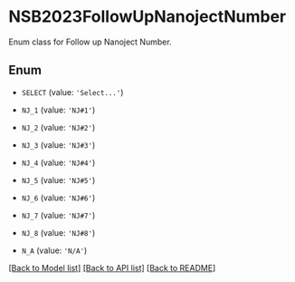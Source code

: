 # NSB2023FollowUpNanojectNumber

Enum class for Follow up Nanoject Number.

## Enum

* `SELECT` (value: `'Select...'`)

* `NJ_1` (value: `'NJ#1'`)

* `NJ_2` (value: `'NJ#2'`)

* `NJ_3` (value: `'NJ#3'`)

* `NJ_4` (value: `'NJ#4'`)

* `NJ_5` (value: `'NJ#5'`)

* `NJ_6` (value: `'NJ#6'`)

* `NJ_7` (value: `'NJ#7'`)

* `NJ_8` (value: `'NJ#8'`)

* `N_A` (value: `'N/A'`)

[[Back to Model list]](../README.md#documentation-for-models) [[Back to API list]](../README.md#documentation-for-api-endpoints) [[Back to README]](../README.md)


